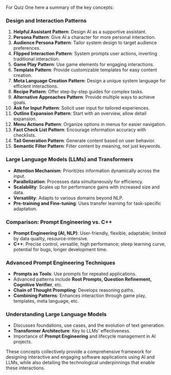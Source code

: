 For Quiz One here a summary of the key concepts:

### Design and Interaction Patterns
1. **Helpful Assistant Pattern**: Design AI as a supportive assistant.
2. **Persona Pattern**: Give AI a character for more personal interaction.
3. **Audience Persona Pattern**: Tailor system design to target audience preferences.
4. **Flipped Interaction Pattern**: System prompts user actions, inverting traditional interaction.
5. **Game Play Pattern**: Use game elements for engaging interactions.
6. **Template Pattern**: Provide customizable templates for easy content creation.
7. **Meta Language Creation Pattern**: Design a unique system language for efficient interactions.
8. **Recipe Pattern**: Offer step-by-step guides for complex tasks.
9. **Alternative Approaches Pattern**: Provide multiple ways to achieve goals.
10. **Ask for Input Pattern**: Solicit user input for tailored experiences.
11. **Outline Expansion Pattern**: Start with an overview, allow detail expansion.
12. **Menu Actions Pattern**: Organize options in menus for easier navigation.
13. **Fact Check List Pattern**: Encourage information accuracy with checklists.
14. **Tail Generation Pattern**: Generate content based on user behavior.
15. **Semantic Filter Pattern**: Filter content by meaning, not just keywords.

### Large Language Models (LLMs) and Transformers
- **Attention Mechanism**: Prioritizes information dynamically across the input.
- **Parallelization**: Processes data simultaneously for efficiency.
- **Scalability**: Scales up for performance gains with increased size and data.
- **Versatility**: Adapts to various domains beyond NLP.
- **Pre-training and Fine-tuning**: Uses transfer learning for task-specific adaptation.

### Comparison: Prompt Engineering vs. C++
- **Prompt Engineering (AI, NLP)**: User-friendly, flexible, adaptable; limited by data quality, resource-intensive.
- **C++**: Precise control, versatile, high performance; steep learning curve, potential for bugs, longer development time.

### Advanced Prompt Engineering Techniques
- **Prompts as Tools**: Use prompts for repeated applications.
- Advanced patterns include **Root Prompts, Question Refinement, Cognitive Verifier**, etc.
- **Chain of Thought Prompting**: Develops reasoning paths.
- **Combining Patterns**: Enhances interaction through game play, templates, meta language, etc.

### Understanding Large Language Models
- Discusses foundations, use cases, and the evolution of text generation.
- **Transformer Architecture**: Key to LLMs' effectiveness.
- Importance of **Prompt Engineering** and lifecycle management in AI projects.

These concepts collectively provide a comprehensive framework for designing interactive and engaging software applications using AI and LLMs, while also detailing the technological underpinnings that enable these interactions.
